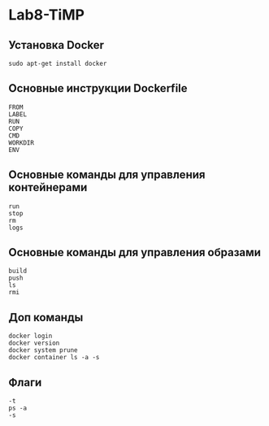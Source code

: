# Lab8-TiMP

## Установка Docker

```
sudo apt-get install docker
```

## Основные инструкции Dockerfile

```
FROM
LABEL
RUN
COPY
CMD
WORKDIR
ENV
```

## Основные команды для управления контейнерами

```
run
stop
rm
logs
```

## Основные команды для управления образами

```
build
push
ls
rmi
```

## Доп команды

```
docker login
docker version
docker system prune
docker container ls -a -s
```

## Флаги

```
-t
ps -a 
-s
```













